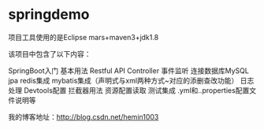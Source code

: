 # springdemo

项目工具使用的是Eclipse mars+maven3+jdk1.8

该项目中包含了以下内容：

SpringBoot入门
基本用法
Restful API
Controller
事件监听
连接数据库MySQL
jpa
redis集成
mybatis集成（声明式与xml两种方式~对应的添删查改功能）
日志处理
Devtools配置
拦截器用法
资源配置读取
测试集成
.yml和..properties配置文件说明等

我的博客地址：http://blog.csdn.net/hemin1003
